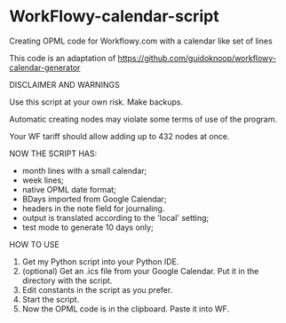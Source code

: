 # WorkFlowy-calendar-script
Creating OPML code for Workflowy.com with a calendar like set of lines

This code is an adaptation of https://github.com/guidoknoop/workflowy-calendar-generator

DISCLAIMER AND WARNINGS

Use this script at your own risk. Make backups.

Automatic creating nodes may violate some terms of use of the program.

Your WF tariff should allow adding up to 432 nodes at once.

NOW THE SCRIPT HAS:

- month lines with a small calendar;
- week lines;
- native OPML date format;
- BDays imported from Google Calendar;
- headers in the note field for journaling.
- output is translated according to the 'local' setting;
- test mode to generate 10 days only;

HOW TO USE

1. Get my Python script into your Python IDE.
2. (optional) Get an .ics file from your Google Calendar. Put it in the directory with the script.
3. Edit constants in the script as you prefer.
4. Start the script.
5. Now the OPML code is in the clipboard. Paste it into WF.
